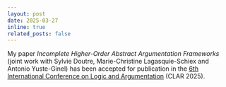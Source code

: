 ```yaml
---
layout: post
date: 2025-03-27
inline: true
related_posts: false
---
```


My paper *Incomplete Higher-Order Abstract Argumentation Frameworks* (joint work with Sylvie Doutre, Marie-Christine Lagasquie-Schiex and Antonio Yuste-Ginel) has been accepted for publication in the [6th International Conference on Logic and Argumentation](https://www.zlaire.net/clar2025/) (CLAR 2025).
